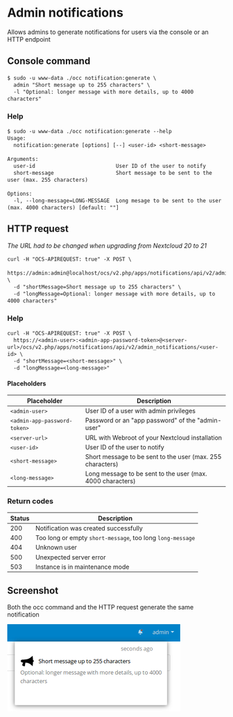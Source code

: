 <!--
  - SPDX-FileCopyrightText: 2018-2024 Nextcloud GmbH and Nextcloud contributors
  - SPDX-License-Identifier: AGPL-3.0-or-later
-->
# Admin notifications

Allows admins to generate notifications for users via the console or an HTTP endpoint

## Console command

```
$ sudo -u www-data ./occ notification:generate \
  admin "Short message up to 255 characters" \
  -l "Optional: longer message with more details, up to 4000 characters"
```

### Help

```
$ sudo -u www-data ./occ notification:generate --help
Usage:
  notification:generate [options] [--] <user-id> <short-message>

Arguments:
  user-id                          User ID of the user to notify
  short-message                    Short message to be sent to the user (max. 255 characters)

Options:
  -l, --long-message=LONG-MESSAGE  Long mesage to be sent to the user (max. 4000 characters) [default: ""]

```

## HTTP request

*The URL had to be changed when upgrading from Nextcloud 20 to 21*

```
curl -H "OCS-APIREQUEST: true" -X POST \
  https://admin:admin@localhost/ocs/v2.php/apps/notifications/api/v2/admin_notifications/admin \
  -d "shortMessage=Short message up to 255 characters" \
  -d "longMessage=Optional: longer message with more details, up to 4000 characters"
```

### Help
```
curl -H "OCS-APIREQUEST: true" -X POST \
  https://<admin-user>:<admin-app-password-token>@<server-url>/ocs/v2.php/apps/notifications/api/v2/admin_notifications/<user-id> \
  -d "shortMessage=<short-message>" \
  -d "longMessage=<long-message>"
```

#### Placeholders

| Placeholder                  | Description                                                |
|------------------------------|------------------------------------------------------------|
| `<admin-user>`               | User ID of a user with admin privileges                    |
| `<admin-app-password-token>` | Password or an "app password" of the "admin-user"          |
| `<server-url>`               | URL with Webroot of your Nextcloud installation            |
| `<user-id>`                  | User ID of the user to notify                              |
| `<short-message>`            | Short message to be sent to the user (max. 255 characters) |
| `<long-message>`             | Long message to be sent to the user (max. 4000 characters) |

### Return codes

| Status | Description                                                |
|--------|------------------------------------------------------------|
| 200    | Notification was created successfully                      |
| 400    | Too long or empty `short-message`, too long `long-message` |
| 404    | Unknown user                                               |
| 500    | Unexpected server error                                    |
| 503    | Instance is in maintenance mode                            |

## Screenshot

Both the occ command and the HTTP request generate the same notification

![Admin notification triggered from console](https://raw.githubusercontent.com/nextcloud/notifications/master/docs/screenshot.png)
